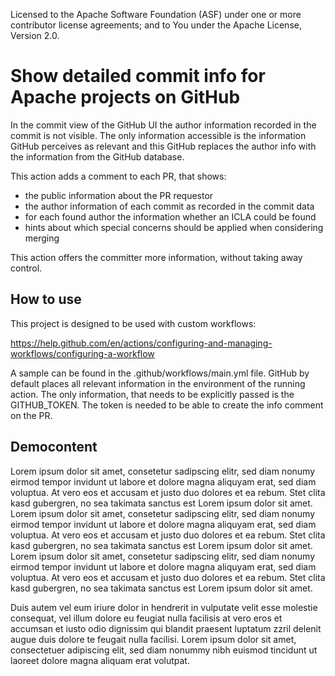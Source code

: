 Licensed to the Apache Software Foundation (ASF) under one or more contributor
license agreements; and to You under the Apache License, Version 2.0.

Show detailed commit info for Apache projects on GitHub
=======================================================

In the commit view of the GitHub UI the author information recorded in the
commit is not visible. The only information accessible is the information GitHub
perceives as relevant and this GitHub replaces the author info with the
information from the GitHub database.

This action adds a comment to each PR, that shows:

- the public information about the PR requestor
- the author information of each commit as recorded in the commit data
- for each found author the information whether an ICLA could be found
- hints about which special concerns should be applied when considering merging

This action offers the committer more information, without taking away control.

How to use
----------

This project is designed to be used with custom workflows:

https://help.github.com/en/actions/configuring-and-managing-workflows/configuring-a-workflow

A sample can be found in the .github/workflows/main.yml file. GitHub by default
places all relevant information in the environment of the running action. The
only information, that needs to be explicitly passed is the GITHUB_TOKEN. The
token is needed to be able to create the info comment on the PR.

Democontent
-----------

Lorem ipsum dolor sit amet, consetetur sadipscing elitr, sed diam nonumy eirmod
tempor invidunt ut labore et dolore magna aliquyam erat, sed diam voluptua. At
vero eos et accusam et justo duo dolores et ea rebum. Stet clita kasd gubergren,
no sea takimata sanctus est Lorem ipsum dolor sit amet. Lorem ipsum dolor sit
amet, consetetur sadipscing elitr, sed diam nonumy eirmod tempor invidunt ut
labore et dolore magna aliquyam erat, sed diam voluptua. At vero eos et accusam
et justo duo dolores et ea rebum. Stet clita kasd gubergren, no sea takimata
sanctus est Lorem ipsum dolor sit amet. Lorem ipsum dolor sit amet, consetetur
sadipscing elitr, sed diam nonumy eirmod tempor invidunt ut labore et dolore
magna aliquyam erat, sed diam voluptua. At vero eos et accusam et justo duo
dolores et ea rebum. Stet clita kasd gubergren, no sea takimata sanctus est
Lorem ipsum dolor sit amet.

Duis autem vel eum iriure dolor in hendrerit in vulputate velit esse molestie
consequat, vel illum dolore eu feugiat nulla facilisis at vero eros et accumsan
et iusto odio dignissim qui blandit praesent luptatum zzril delenit augue duis
dolore te feugait nulla facilisi. Lorem ipsum dolor sit amet, consectetuer
adipiscing elit, sed diam nonummy nibh euismod tincidunt ut laoreet dolore magna
aliquam erat volutpat.